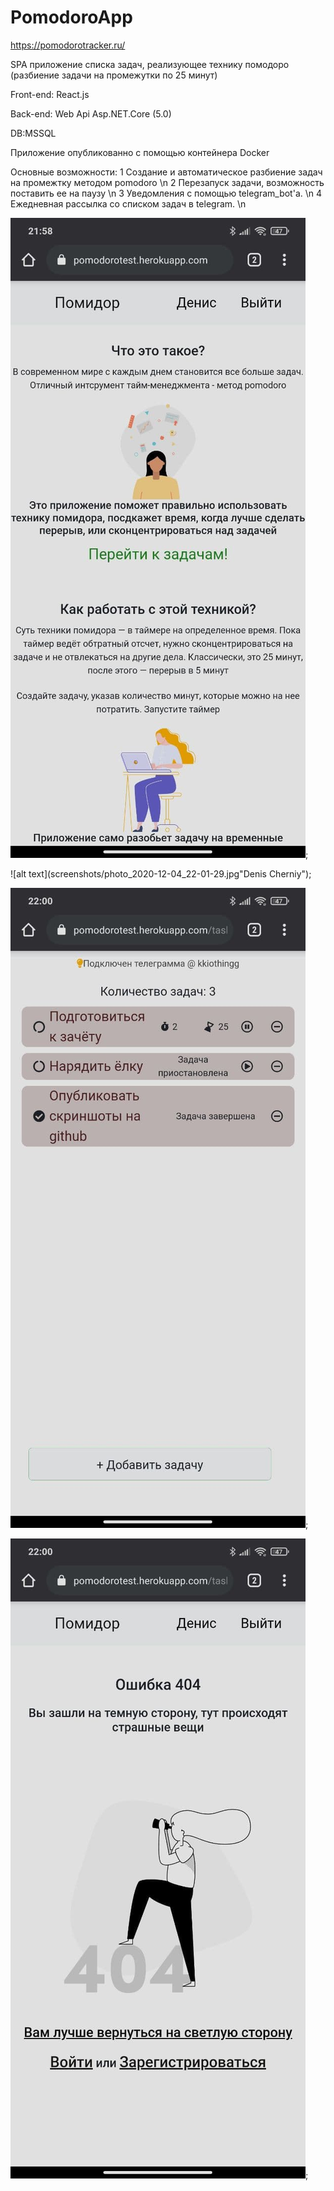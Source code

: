 # PomodoroApp
https://pomodorotracker.ru/

SPA приложение списка задач, реализующее технику помодоро (разбиение задачи на промежутки по 25 минут)

Front-end: React.js

Back-end:  Web Api Asp.NET.Core (5.0)

DB:MSSQL

Приложение опубликованно с помощью контейнера Docker


Основные возможности:
1 Создание и автоматическое разбиение задач на промежтку методом pomodoro \n
2 Перезапуск задачи, возможность поставить ее на паузу \n
3 Уведомления с помощью telegram_bot'a.  \n
4 Ежедневная рассылка со списком задач в telegram. \n



![alt text](screenshots/photo_2020-12-04_22-01-28.jpg "Denis Cherniy");

![alt text](screenshots/photo_2020-12-04_22-01-29.jpg"Denis Cherniy");

![alt text](screenshots/photo_2020-12-04_22-01-31.jpg "Denis Cherniy");

![alt text](screenshots/photo_2020-12-04_22-01-32.jpg "Denis Cherniy");
